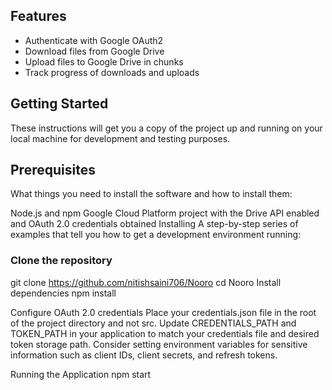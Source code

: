 ## Features
- Authenticate with Google OAuth2
- Download files from Google Drive
- Upload files to Google Drive in chunks
- Track progress of downloads and uploads

## Getting Started

These instructions will get you a copy of the project up and running on your local machine for development and testing purposes.

## Prerequisites
What things you need to install the software and how to install them:

Node.js and npm
Google Cloud Platform project with the Drive API enabled and OAuth 2.0 credentials obtained
Installing
A step-by-step series of examples that tell you how to get a development environment running:

### Clone the repository
git clone https://github.com/nitishsaini706/Nooro
cd Nooro
Install dependencies
npm install


Configure OAuth 2.0 credentials
Place your credentials.json file in the root of the project directory and not src.
Update CREDENTIALS_PATH and TOKEN_PATH in your application to match your credentials file and desired token storage path.
Consider setting environment variables for sensitive information such as client IDs, client secrets, and refresh tokens.

Running the Application
npm start
